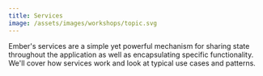 ```yaml
---
title: Services
image: /assets/images/workshops/topic.svg
---
```


Ember's services are a simple yet powerful mechanism for sharing state
throughout the application as well as encapsulating specific functionality.
We'll cover how services work and look at typical use cases and patterns.
